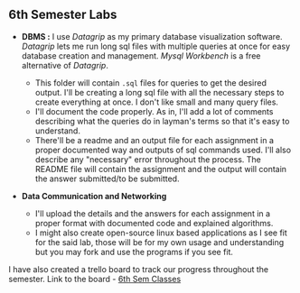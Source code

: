 ## 6th Semester Labs

- **DBMS :** I use *Datagrip* as my primary database visualization software. *Datagrip* lets me run long sql files with multiple queries at once for easy database creation and management. *Mysql Workbench* is a free alternative of *Datagrip*.
	* This folder will contain `.sql` files for queries to get the desired output. I'll be creating a long sql file with all the necessary steps to create everything at once. I don't like small and many query files.
	* I'll document the code properly. As in, I'll add a lot of comments describing what the queries do in layman's terms so that it's easy to understand.
	* There'll be a readme and an output file for each assignment in a proper documented way and outputs of sql commands used. I'll also describe any "necessary" error throughout the process. The README file will contain the assignment and the output will contain the answer submitted/to be submitted.

- **Data Communication and Networking**
	* I'll upload the details and the answers for each assignment in a proper format with documented code and explained algorithms.
	* I might also create open-source linux based applications as I see fit for the said lab, those will be for my own usage and understanding but you may fork and use the programs if you see fit. 

I have also created a trello board to track our progress throughout the semester.
Link to the board - [6th Sem Classes](https://trello.com/b/wShD4k7R/classes-6th-sem)